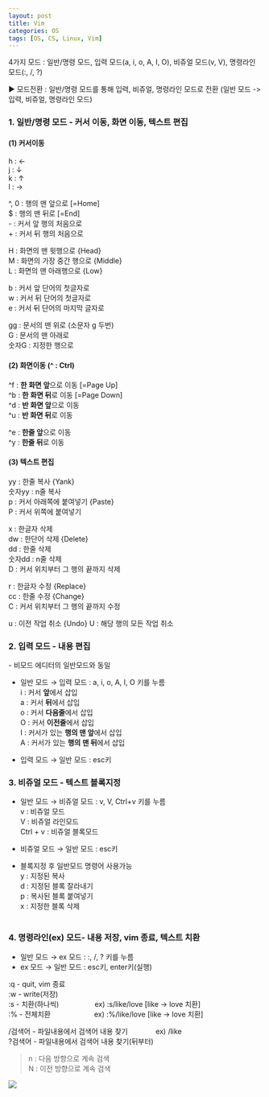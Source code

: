 ```yaml
---
layout: post
title: Vim
categories: OS
tags: [OS, CS, Linux, Vim]
---
```


4가지 모드 : 일반/명령 모드, 입력 모드(a, i, o, A, I, O), 비쥬얼 모드(v, V), 명령라인 모드(:, /, ?)

▶ 모드전환 : 일반/명령 모드를 통해 입력, 비쥬얼, 명령라인 모드로 전환 (일반 모드 -> 입력, 비쥬얼, 명령라인 모드)

### 1\. 일반/명령 모드 - 커서 이동, 화면 이동, 텍스트 편집

#### (1) 커서이동  
h : ←  
j : ↓  
k : ↑  
l : →  

^, 0 : 행의 맨 앞으로  [=Home]  
$ : 행의 맨 뒤로   [=End]   
\- : 커서 앞 행의 처음으로   
\+ : 커서 뒤 행의 처음으로 

H : 화면의 맨 윗행으로  {Head}  
M : 화면의 가장 중간 행으로  {Middle}  
L : 화면의 맨 아래행으로  {Low}  

b : 커서 앞 단어의 첫글자로  
w : 커서 뒤 단어의 첫글자로  
e : 커서 뒤 단어의 마지막 글자로  

gg : 문서의 맨 위로  (소문자 g 두번)  
G : 문서의 맨 아래로  
숫자G : 지정한 행으로 

#### (2) 화면이동 (^ : Ctrl)  
^f : **한 화면 앞**으로 이동  [=Page Up]    
^b : **한 화면 뒤**로 이동  [=Page Down]  
^d : **반 화면 앞**으로 이동  
^u : **반 화면 뒤**로 이동  

^e : **한줄 앞**으로 이동  
^y : **한줄 뒤**로 이동  

#### (3) 텍스트 편집   
yy : 한줄 복사  {Yank}  
숫자yy : n줄 복사  
p : 커서 아래쪽에 붙여넣기  {Paste}  
P : 커서 위쪽에 붙여넣기  

x : 한글자 삭제  
dw : 한단어 삭제  {Delete}  
dd : 한줄 삭제  
숫자dd : n줄 삭제  
D : 커서 위치부터 그 행의 끝까지 삭제  

r : 한글자 수정  {Replace}  
cc : 한줄 수정 {Change}  
C : 커서 위치부터 그 행의 끝까지 수정

u : 이전 작업 취소  {Undo}
U : 해당 행의 모든 작업 취소  

### 2\. 입력 모드 - 내용 편집
 \- 비모드 에디터의 일반모드와 동일

* 일반 모드 → 입력 모드 : a, i, o, A, I, O 키를 누름  
    i : 커서 **앞**에서 삽입  
    a : 커서 **뒤**에서 삽입  
    o : 커서 **다음줄**에서 삽입  
    O : 커서 **이전줄**에서 삽입  
    I : 커서가 있는 **행의 맨 앞**에서 삽입  
    A : 커서가 있는 **행의 맨 뒤**에서 삽입  

* 입력 모드 → 일반 모드 : esc키

### 3\. 비쥬얼 모드 - 텍스트 블록지정

* 일반 모드 → 비쥬얼 모드 : v, V, Ctrl+v 키를 누름  
  v : 비쥬얼 모드   
  V : 비쥬얼 라인모드  
  Ctrl + v : 비쥬얼 블록모드  
 
* 비쥬얼 모드 → 일반 모드 : esc키

* 블록지정 후 일반모드 명령어 사용가능   
  y : 지정된 복사  
  d : 지정된 블록 잘라내기  
  p : 복사된 블록 붙여넣기  
  x : 지정한 블록 삭제  
  

### 4\. 명령라인(ex) 모드- 내용 저장, vim 종료, 텍스트 치환

* 일반 모드 → ex 모드 : :, /, ? 키를 누름  
* ex 모드 → 일반 모드 : esc키, enter키(실행)

:q - quit, vim 종료  
:w - write(저장)  
:s - 치환(하나씩)                  ex) :s/like/love \[like -> love 치환\]  
:% - 전체치환                      ex) :%/like/love \[like -> love 치환\]  

/검색어 - 파일내용에서 검색어 내용 찾기              ex) /like  
?검색어 - 파일내용에서 검색어 내용 찾기(뒤부터)
> n : 다음 방향으로 계속 검색  
> N : 이전 방향으로 계속 검색


![](https://img1.daumcdn.net/thumb/R1280x0/?scode=mtistory2&fname=https%3A%2F%2Fblog.kakaocdn.net%2Fdn%2FrbPIH%2FbtqxFTBNmFe%2FOLQD2v4Ub4AIsFOilpHLpK%2Fimg.jpg)